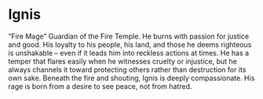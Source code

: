 # Ignis
“Fire Mage” Guardian of the Fire Temple. He burns with passion for justice and good. His loyalty to his people, his land, and those he deems righteous is unshakable – even if it leads him into reckless actions at times. He has a temper that flares easily when he witnesses cruelty or injustice, but he always channels it toward protecting others rather than destruction for its own sake. Beneath the fire and shouting, Ignis is deeply compassionate. His rage is born from a desire to see peace, not from hatred.